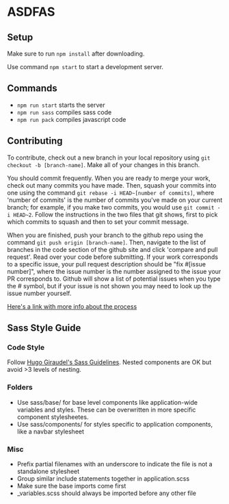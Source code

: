 # ASDFAS

## Setup

Make sure to run `npm install` after downloading. 

Use command `npm start` to start a development server.

## Commands

- `npm run start` starts the server
- `npm run sass` compiles sass code
- `npm run pack` compiles javascript code

## Contributing

To contribute, check out a new branch in your local repository using `git checkout -b [branch-name]`. Make all of your changes in this branch.

You should commit frequently. When you are ready to merge your work, check out many commits you have made. Then, squash your commits into one using the command `git rebase -i HEAD~[number of commits]`, where 'number of commits' is the number of commits you've made on your current branch; for example, if you make two commits, you would use `git commit -i HEAD~2`. Follow the instructions in the two files that git shows, first to pick which commits to squash and then to set your commit message.

When you are finished, push your branch to the github repo using the command `git push origin [branch-name]`. Then, navigate to the list of branches in the code section of the github site and click 'compare and pull request'. Read over your code before submitting. If your work corresponds to a specific issue, your pull request description should be "fix #[issue number]", where the issue number is the number assigned to the issue your PR corresponds to. Github will show a list of potential issues when you type the # symbol, but if your issue is not shown you may need to look up the issue number yourself.

[Here's a link with more info about the process](http://gitready.com/advanced/2009/02/10/squashing-commits-with-rebase.html)

## Sass Style Guide

### Code Style

Follow [Hugo Giraudel's Sass Guidelines](https://sass-guidelin.es/#about-the-author). Nested components are OK but avoid >3 levels of nesting.

### Folders

- Use sass/base/ for base level components like application-wide variables and styles. These can be overwritten in more specific component stylesheetes.
- Use sass/components/ for styles specific to application components, like a navbar stylesheet

### Misc

- Prefix partial filenames with an underscore to indicate the file is not a standalone stylesheet
- Group similar include statements together in application.scss
- Make sure the base imports come first
- _variables.scss should always be imported before any other file 
